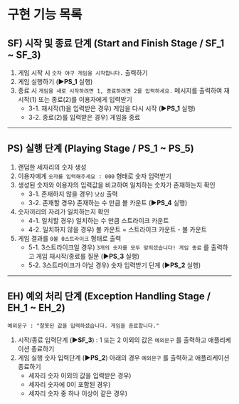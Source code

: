 # 구현 기능 목록

## SF) 시작 및 종료 단계 (Start and Finish Stage / **SF_1** ~ **SF_3**)

1. 게임 시작 시 `숫자 야구 게임을 시작합니다.` 출력하기
2. 게임 실행하기 (**▶PS_1** 실행)
3. 종료 시 `게임을 새로 시작하려면 1, 종료하려면 2를 입력하세요.` 메시지를 출력하여 재시작(1) 또는 종료(2)를 이용자에게 입력받기
    - 3-1. 재시작(1)을 입력받은 경우) 게임을 다시 시작 (**▶PS_1** 실행)
    - 3-2. 종료(2)를 입력받은 경우) 게임을 종료

---

## PS) 실행 단계 (Playing Stage / **PS_1** ~ **PS_5**)

1. 랜덤한 세자리의 숫자 생성
2. 이용자에게 `숫자를 입력해주세요 : 000` 형태로 숫자 입력받기
3. 생성된 숫자와 이용자의 입력값을 비교하여 일치하는 숫자가 존재하는지 확인
    - 3-1. 존재하지 않을 경우) `낫싱` 출력
    - 3-2. 존재할 경우) 존재하는 수 만큼 볼 카운트 (**▶PS_4** 실행)
4. 숫자끼리의 자리가 일치하는지 확인
    - 4-1. 일치할 경우) 일치하는 수 만큼 스트라이크 카운트
    - 4-2. 일치하지 않을 경우) 볼 카운트 = 스트라이크 카운트 - 볼 카운트
5. 게임 결과를 `0볼 0스트라이크` 형태로 출력
    - 5-1. 3스트라이크일 경우) `3개의 숫자를 모두 맞히셨습니다! 게임 종료` 를 출력하고 게임 재시작/종료를 질문 (**▶PS_3** 실행)
    - 5-2. 3스트라이크가 아닐 경우) 숫자 입력받기 단계 (**▶PS_2** 실행)

---

## EH) 예외 처리 단계 (Exception Handling Stage / **EH_1** ~ **EH_2**)

    예외문구 : "잘못된 값을 입력하셨습니다. 게임을 종료합니다."

1.  시작/종료 입력단계 (**▶SF_3**) : 1 또는 2 이외의 값은 `예외문구` 를 출력하고 애플리케이션 종료하기
2.  게임 실행 숫자 입력단계 (**▶PS_2**) 아래의 경우 `예외문구` 를 출력하고 애플리케이션 종료하기
    -   세자리 숫자 이외의 값을 입력받은 경우)
    -   세자리 숫자에 0이 포함된 경우)
    -   세자리 숫자 중 하나 이상이 같은 경우)
